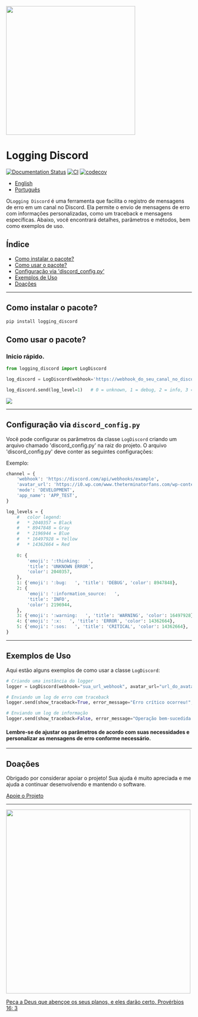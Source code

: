 <img src="https://logging-discord.readthedocs.io/en/latest/img/logging_discord.png" width="350">

# Logging Discord
[![Documentation Status](https://readthedocs.org/projects/logging-discord/badge/?version=latest)](https://logging-discord.readthedocs.io/en/latest/?badge=latest)
[![CI](https://github.com/brunobrown/logging-discord/actions/workflows/pipeline.yml/badge.svg)](https://github.com/brunobrown/logging-discord/actions/workflows/pipeline.yml)
[![codecov](https://codecov.io/gh/brunobrown/logging-discord/graph/badge.svg?token=XTB97RAJA6)](https://codecov.io/gh/brunobrown/logging-discord)

- [English](README.md)
- [Português](README-pt.md)

O`Logging Discord` é uma ferramenta que facilita o registro de mensagens de erro em um canal no Discord. Ela permite o envio de mensagens de erro com informações personalizadas, como um traceback e mensagens específicas. Abaixo, você encontrará detalhes, parâmetros e métodos, bem como exemplos de uso.

## Índice

- [Como instalar o pacote?](#como-instalar-o-pacote)
- [Como usar o pacote?](#como-usar-o-pacote)
- [Configuração via 'discord_config.py'](#configuração-via-discord_configpy)
- [Exemplos de Uso](#exemplos-de-uso)
- [Doações](#doações)

---

## Como instalar o pacote?

```bash
pip install logging_discord
```

## Como usar o pacote?
### Inicio rápido.

```python
from logging_discord import LogDiscord

log_discord = LogDiscord(webhook='https://webhook_do_seu_canal_no_discord')

log_discord.send(log_level=1)   # 0 = unknown, 1 = debug, 2 = info, 3 = warning, 4 = error, 5 = critical
```

<img src="https://logging-discord.readthedocs.io/en/latest/img/error_message.png">

---

## Configuração via `discord_config.py`

Você pode configurar os parâmetros da classe `LogDiscord` criando um arquivo
chamado 'discord_config.py' na raiz do projeto. O arquivo 'discord_config.py'
deve conter as seguintes configurações:

Exemplo:

```python
channel = {
    'webhook': 'https://discord.com/api/webhooks/example',
    'avatar_url': 'https://i0.wp.com/www.theterminatorfans.com/wp-content/uploads/2012/09/the-terminator3.jpg?resize=900%2C450&ssl=1',
    'mode': 'DEVELOPMENT',
    'app_name': 'APP_TEST',
}

log_levels = {
    #   color legend:
    #   * 2040357 = Black
    #   * 8947848 = Gray
    #   * 2196944 = Blue
    #   * 16497928 = Yellow
    #   * 14362664 = Red
    
    0: {
        'emoji': ':thinking:   ',
        'title': 'UNKNOWN ERROR',
        'color': 2040357,
    },
    1: {'emoji': ':bug:   ', 'title': 'DEBUG', 'color': 8947848},
    2: {
        'emoji': ':information_source:   ',
        'title': 'INFO',
        'color': 2196944,
    },
    3: {'emoji': ':warning:   ', 'title': 'WARNING', 'color': 16497928},
    4: {'emoji': ':x:   ', 'title': 'ERROR', 'color': 14362664},
    5: {'emoji': ':sos:   ', 'title': 'CRITICAL', 'color': 14362664},
}
```

---

## Exemplos de Uso

Aqui estão alguns exemplos de como usar a classe `LogDiscord`:

```python
# Criando uma instância do logger
logger = LogDiscord(webhook="sua_url_webhook", avatar_url="url_do_avatar", mode="DEVELOPMENT", app_name="MeuApp")

# Enviando um log de erro com traceback
logger.send(show_traceback=True, error_message="Erro crítico ocorreu!", log_level=5)

# Enviando um log de informação
logger.send(show_traceback=False, error_message="Operação bem-sucedida.", log_level=2)
```

#### Lembre-se de ajustar os parâmetros de acordo com suas necessidades e personalizar as mensagens de erro conforme necessário.

---

## Doações

Obrigado por considerar apoiar o projeto! Sua ajuda é muito apreciada e me ajuda a continuar desenvolvendo e mantendo o software.

[Apoie o Projeto](https://logging-discord.readthedocs.io/en/latest/#support-the-project)

---

<img src="https://logging-discord.readthedocs.io/en/latest/img/proverbios_16_3.jpg" width="500">

[Peça a Deus que abençoe os seus planos, e eles darão certo. Provérbios 16: 3](https://www.bible.com/bible/211/PRO.16.NTLH)